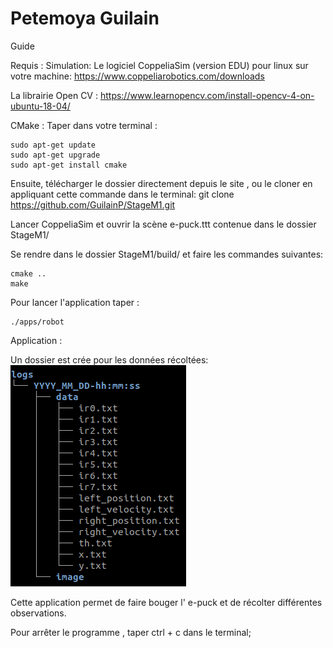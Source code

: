 # Petemoya Guilain

Guide

Requis :
Simulation:
Le logiciel CoppeliaSim  (version EDU) pour linux sur votre machine: https://www.coppeliarobotics.com/downloads

La librairie Open CV : https://www.learnopencv.com/install-opencv-4-on-ubuntu-18-04/

CMake : Taper dans votre terminal : 

    sudo apt-get update
    sudo apt-get upgrade
    sudo apt-get install cmake


Ensuite, télécharger le dossier directement depuis le site , ou le cloner en appliquant cette commande dans le terminal:
    git clone https://github.com/GuilainP/StageM1.git

Lancer CoppeliaSim et ouvrir la scène e-puck.ttt contenue dans le dossier StageM1/ 

Se rendre dans le dossier StageM1/build/ et faire les commandes suivantes:

    cmake ..
    make

Pour lancer l'application taper :

    ./apps/robot


Application : 

Un dossier est crée pour les données récoltées:
![](logs_tree.png)

Cette application permet de faire bouger l' e-puck et de récolter différentes observations.

Pour arrêter le programme , taper ctrl + c dans le terminal;



